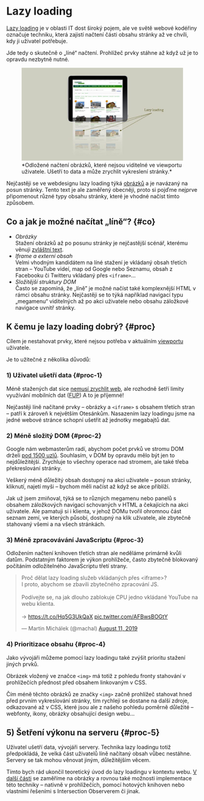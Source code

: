 # Lazy loading

[Lazy loading](http://cs.wikipedia.org/wiki/Lazy_loading) je v oblasti IT dost široký pojem, ale ve světě webové kodéřiny označuje techniku, která zajistí načtení části obsahu stránky až ve chvíli, kdy ji uživatel potřebuje.

Jde tedy o skutečně o „líné“ načtení. Prohlížeč prvky stáhne až když už je to opravdu nezbytně nutné.

<figure>
<img src="../dist/images/original/lazyloading.jpg" alt="Lazy loading obrázků">
<figcaption markdown="1">
*Odložené načtení obrázků, které nejsou viditelné ve viewportu uživatele. Ušetří to data a může zrychlit vykreslení stránky.*
</figcaption>
</figure>

Nejčastěji se ve webdesignu lazy loading týká [obrázků](lazy-loading-obrazky.md) a je  navázaný na posun stránky. Tento text je ale zaměřený obecněji, proto si pojďme nejprve připomenout různé typy obsahu stránky, které je vhodné načíst tímto způsobem.

## Co a jak je možné načítat „líně“? {#co}

- *Obrázky*  
Stažení obrázků až po posunu stránky je nejčastější scénář, kterému věnuji [zvláštní text](lazy-loading-obrazky.md).
- *Iframe a externí obsah*  
Velmi vhodným kandidátem na líné stažení je vkládaný obsah třetích stran – YouTube videí, map od Google nebo Seznamu, obsah z Facebooku či Twitteru vkládaný přes `<iframe>`…  
- *Složitější struktury DOM*  
Často se zapomíná, že „líně” je možné načíst také komplexnější HTML v rámci obsahu stránky. Nejčastěji se to týká například navigací typu „megamenu“ viditelných až po akci uživatele nebo obsahu záložkové navigace uvnitř stránky.

## K čemu je lazy loading dobrý? {#proc}

Cílem je nestahovat prvky, které nejsou potřeba v aktuálním [viewportu](viewport-meta.md) uživatele.

Je to užitečné z několika důvodů:

### 1) Uživatel ušetří data {#proc-1}

Méně stažených dat sice [nemusí zrychlit web](rychlost-myty.md#7), ale rozhodně šetří limity využívání mobilních dat ([FUP](https://cs.wikipedia.org/wiki/Fair_User_Policy)) A to je příjemné!

<!-- AdSnippet -->

Nejčastěji líně načítané prvky – obrázky a `<iframe>` s obsahem třetích stran – patří k zároveň k největším Otesánkům. Nasazením lazy loadingu jsme na jedné webové stránce schopní ušetřit až jednotky megabajtů dat.

### 2) Méně složitý DOM {#proc-2}

Google nám webmasterům radí, abychom počet prvků ve stromu DOM drželi [pod 1500 uzlů](https://developers.google.com/web/tools/lighthouse/audits/dom-size). Souhlasím, v DOM by opravdu mělo být jen to nejdůležitější. Zrychluje to všechny operace nad stromem, ale také třeba překreslování stránky.

Veškerý méně důležitý obsah dostupný na akci uživatele – posun stránky, kliknutí, najetí myši – bychom měli načíst až když se akce přiblíží.

<!-- AdSnippet -->

Jak už jsem zmiňoval, týká se to různých megamenu nebo panelů s obsahem záložkových navigací schovaných v HTML a čekajících na akci uživatele. Ale pamatuji si i klienta, v jehož DOMu tvořil ohromnou část seznam zemí, ve kterých působí, dostupný na klik uživatele, ale zbytečně stahovaný všemi a na všech stránkách.

### 3) Méně zpracovávání JavaScriptu {#proc-3}

Odložením načtení knihoven třetích stran ale neděláme primárně kvůli datům. Podstatným faktorem je výkon prohlížeče, často zbytečně blokovaný počítáním odložitelného JavaScriptu třetí strany.

<blockquote class="twitter-tweet"><p lang="cs" dir="ltr">Proč dělat lazy loading služeb vkládaných přes &lt;iframe&gt;?<br>I proto, abychom se zbavili zbytečného zpracování JS.<br><br>Podívejte se, na jak dlouho zablokuje CPU jedno vkládané YouTube na webu klienta.<br><br>→ <a href="https://t.co/Hq5G3UkQaX">https://t.co/Hq5G3UkQaX</a> <a href="https://t.co/AFBwsBOGtY">pic.twitter.com/AFBwsBOGtY</a></p>&mdash; Martin Michálek (@machal) <a href="https://twitter.com/machal/status/1160409274834726912?ref_src=twsrc%5Etfw">August 11, 2019</a></blockquote>
<script async src="https://platform.twitter.com/widgets.js" charset="utf-8"></script>

### 4) Prioritizace obsahu {#proc-4}

Jako vývojáři můžeme pomocí lazy loadingu také zvýšit prioritu stažení jiných prvků.

Obrázek vložený ve značce `<img>` má totiž z pohledu fronty stahování v prohlížečích přednost před obsahem linkovaným v CSS.

Čím méně těchto obrázků ze značky `<img>` začně prohlížeč stahovat hned před prvním vykreslování stránky, tím rychleji se dostane na další zdroje, odkazované až v CSS, které jsou ale z našeho pohledu poměrně důležité – webfonty, ikony, obrázky obsahující design webu…

## 5) Šetření výkonu na serveru {#proc-5}

Uživatel ušetří data, vývojáři servery. Technika lazy loadingu totiž předpokládá, že velká část uživatelů líně načítaný obsah vůbec nestáhne. Servery se tak mohou věnovat jiným, důležitějším věcem.

Tímto bych rád ukončil teoretický úvod do lazy loadingu v kontextu webu. [V další části](lazy-loading-obrazku.md) se zaměříme na obrázky a rovnou také možnosti implementace této techniky – nativně v prohlížečích, pomocí hotových knihoven nebo vlastními řešeními s Intersection Observerem či jinak.

<!-- AdSnippet -->
